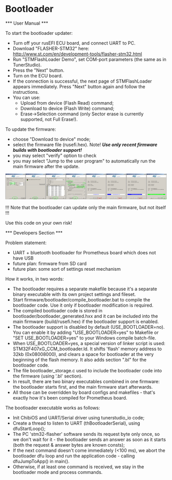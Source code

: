 # Bootloader

*** User Manual ***

To start the bootloader updater:
- Turn off your rusEFI ECU board, and connect UART to PC.
- Download "FLASHER-STM32" here: http://www.st.com/en/development-tools/flasher-stm32.html
- Run "STMFlashLoader Demo", set COM-port parameters (the same as in TunerStudio).
- Press the "Next" button.
- Turn on the ECU board.
- If the connection is successful, the next page of STMFlashLoader appears immediately. Press "Next" button again and follow the instructions.
- You can use:
  - Upload from device (Flash Read) command;
  - Download to device (Flash Write) command;
  - Erase->Selection command (only Sector erase is currently supported, not Full Erase!).

To update the firmware:
- choose "Download to device" mode;
- select the firmware file (rusefi.hex). Note! ***Use only recent firmware builds with bootloader support!***
- you may select "verify" option to check 
- you may select "Jump to the user program" to automatically run the main firmware after the update.

![image](STMFlashLoader_all_screenshots.png)

!!! Note that the bootloader can update only the main firmware, but not itself !!!

Use this code on your own risk!


*** Developers Section ***

Problem statement:
 - UART + bluetooth bootloader for Prometheus board which does not have USB
 - future plan: firmware from SD card
 - future plan: some sort of settings reset mechanism

How it works, in two words:
- The bootloader requires a separate makefile because it's a separate binary executable with its own project settings and fileset.
- Start firmware/bootloader/compile_bootloader.bat to compile the bootloader code. Use it only if bootloader modification is required.
- The compiled bootloader code is stored in bootloader/bootloader_generated.hxx and it can be included into the main firmware (build/rusefi.hex) if the bootloader support is enabled.
- The bootloader support is disabled by default (USE_BOOTLOADER=no). You can enable it by adding "USE_BOOTLOADER=yes" to Makefile or "SET USE_BOOTLOADER=yes" to your Windows compile batch-file.
- When USE_BOOTLOADER=yes, a special version of linker script is used: STM32F407xG_CCM_bootloader.ld. It shifts 'flash' memory address to 32kb (0x08008000), and clears a space for bootloader at the very beginning of the flash memory. It also adds section ".bl" for the bootloader code.
- The file bootloader_storage.c used to include the bootloader code into the firmware (using '.bl' section).
- In result, there are two binary executables combined in one firmware: the bootloader starts first, and the main firmware start afterwards.
- All those can be overridden by board configs and makefiles - that's exactly how it's been compiled for Prometheus board.

The bootloader executable works as follows:
- Init ChibiOS and UART/Serial driver using tunerstudio_io code;
- Create a thread to listen to UART (thBootloaderSerial), using dfuStartLoop();
- The PC 'stm32-flasher' software sends its request byte only once, so we don't wait for it - the bootloader sends an answer as soon as it starts (both the request & answer bytes are known consts);
- If the next command doesn't come immediately (<100 ms), we abort the bootloader dfu loop and run the application code - calling dfuJumpToApp() in main().
- Otherwise, if at least one command is received, we stay in the bootloader mode and process commands.
